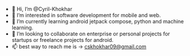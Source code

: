 - 👋 Hi, I’m @Cyril-Khokhar
- 👀 I’m interested in software development for mobile and web. 
- 🌱 I’m currently learning android jetpack compose, python and machine learning.
- 💞️ I’m looking to collaborate on enterprise or personal projects for startups or freelance projects for android.
- 📫 best way to reach me is -> cskhokhar09@gmail.com

<!---
Cyril-Khokhar/Cyril-Khokhar is a ✨ special ✨ repository because its `README.md` (this file) appears on your GitHub profile.
You can click the Preview link to take a look at your changes.
--->
